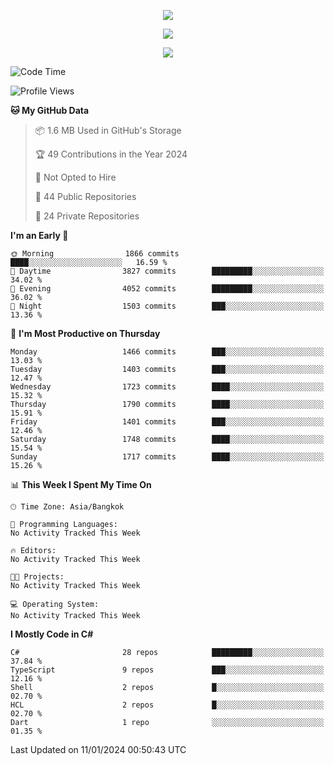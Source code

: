 <p align="center">
  <a href="say-hi.gif"> 
    <img align="center" src="say-hi.gif"/>
  </a>
</p>
<p align="center">
  <a href="https://github.com/htthinh1999">
    <img align="center" src="https://github-readme-stats-kappa-pink.vercel.app/api?username=htthinh1999&show_icons=true&count_private=true&theme=dracula"/>
  </a>
</p>
<p align="center">
  <a href="https://github.com/htthinh1999">
    <img src="https://github-readme-stats-kappa-pink.vercel.app/api/top-langs/?username=htthinh1999&layout=compact&langs_count=6&count_private=true&hide=tsql,hlsl,glsl,shaderlab&theme=dracula"/>
  </a>
</p>

<!--START_SECTION:waka-->
![Code Time](http://img.shields.io/badge/Code%20Time-0%20secs-blue)

![Profile Views](http://img.shields.io/badge/Profile%20Views-3-blue)

**🐱 My GitHub Data** 

> 📦 1.6 MB Used in GitHub's Storage 
 > 
> 🏆 49 Contributions in the Year 2024
 > 
> 🚫 Not Opted to Hire
 > 
> 📜 44 Public Repositories 
 > 
> 🔑 24 Private Repositories 
 > 
**I'm an Early 🐤** 

```text
🌞 Morning                1866 commits        ████░░░░░░░░░░░░░░░░░░░░░   16.59 % 
🌆 Daytime                3827 commits        █████████░░░░░░░░░░░░░░░░   34.02 % 
🌃 Evening                4052 commits        █████████░░░░░░░░░░░░░░░░   36.02 % 
🌙 Night                  1503 commits        ███░░░░░░░░░░░░░░░░░░░░░░   13.36 % 
```
📅 **I'm Most Productive on Thursday** 

```text
Monday                   1466 commits        ███░░░░░░░░░░░░░░░░░░░░░░   13.03 % 
Tuesday                  1403 commits        ███░░░░░░░░░░░░░░░░░░░░░░   12.47 % 
Wednesday                1723 commits        ████░░░░░░░░░░░░░░░░░░░░░   15.32 % 
Thursday                 1790 commits        ████░░░░░░░░░░░░░░░░░░░░░   15.91 % 
Friday                   1401 commits        ███░░░░░░░░░░░░░░░░░░░░░░   12.46 % 
Saturday                 1748 commits        ████░░░░░░░░░░░░░░░░░░░░░   15.54 % 
Sunday                   1717 commits        ████░░░░░░░░░░░░░░░░░░░░░   15.26 % 
```


📊 **This Week I Spent My Time On** 

```text
🕑︎ Time Zone: Asia/Bangkok

💬 Programming Languages: 
No Activity Tracked This Week

🔥 Editors: 
No Activity Tracked This Week

🐱‍💻 Projects: 
No Activity Tracked This Week

💻 Operating System: 
No Activity Tracked This Week
```

**I Mostly Code in C#** 

```text
C#                       28 repos            █████████░░░░░░░░░░░░░░░░   37.84 % 
TypeScript               9 repos             ███░░░░░░░░░░░░░░░░░░░░░░   12.16 % 
Shell                    2 repos             █░░░░░░░░░░░░░░░░░░░░░░░░   02.70 % 
HCL                      2 repos             █░░░░░░░░░░░░░░░░░░░░░░░░   02.70 % 
Dart                     1 repo              ░░░░░░░░░░░░░░░░░░░░░░░░░   01.35 % 
```




 Last Updated on 11/01/2024 00:50:43 UTC
<!--END_SECTION:waka-->
